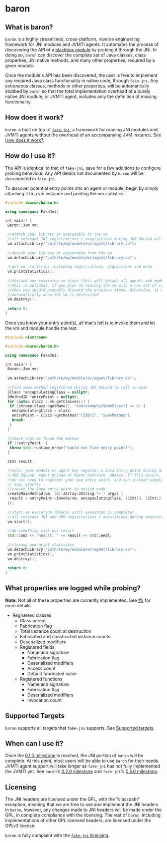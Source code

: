 # baron

## What is baron?
`baron` is a highly streamlined, cross-platform, reverse engineering framework for JNI modules and JVMTI agents. It 
automates the process of discovering the API of a [blackbox module](https://en.wikipedia.org/wiki/Black_box) by probing 
it through the JNI. In doing so, `baron` can discover the complete set of Java classes, class properties, JNI native 
methods, and many other properties, required by a given module. 

Once the module's API has been discovered, the user is free to implement any required Java class functionality in 
native code, through `fake-jni`. Any extraneous classes, methods or other properties, will be automatically stubbed by
`baron` so that the total implementation overhead of a purely native JNI module, or JVMTI agent, includes only the
definition of missing functionality. 

## How does it work?
`baron` is built on top of [`fake-jni`](https://github.com/dukeify/fake-jni), a framework for running JNI modules and 
JVMTI agents without the overhead of an accompanying JVM instance. See 
[How does it work?](https://github.com/dukeify/fake-jni#how-does-it-work?).

## How do I use it?
The API is identical to that of `fake-jni`, save for a few additions to configure probing behaviour. Any API details not
documented by `baron` will be documented in `fake-jni`.

To discover potential entry points into an agent or module, begin by simply attaching it to a vm instance and printing
the vm statistics:
```cpp
#include <baron/baron.h>

using namespace FakeJni;

int main() {
 Baron::Jvm vm;

 //attach your library or executable to the vm
 //all relevant JNI registrations / acquisitions during JNI_OnLoad will be logged 
 vm.attachLibrary("path/to/my/module/or/agent/library.so");
 
 //detach your library or executable from the vm
 vm.detachLibrary("path/to/my/module/or/agent/library.so");
 
 //get vm statistics including registrations, acquistions and more 
 vm.printStatistics();
 
 //discard any remaining vm state (this will detach all agents and modules as well)
 //this is optional, if you plan on reusing the vm with a new set of runtime properties,
 //then you should probably discard the previous state. Otherwise, it will be done 
 //automatically when the vm is destructed
 vm.destroy();
 
 return 0;
}
``` 

Once you know your entry point(s), all that's left is to invoke them and let the vm and module handle the rest.

```cpp
#include <iostream>

#include <baron/baron.h>

using namespace FakeJni;

int main() {
 Baron::Jvm vm;
 
 vm.attachLibrary("path/to/my/module/or/agent/library.so");
 
 //find some method registered during JNI_OnLoad to call in main
 JClass *encapsulatingClass = nullptr;
 JMethodID *entryPoint = nullptr;
 for (auto& clazz : vm.getClasses()) {
  if (strcmp(clazz->getName(), "com/example/SomeClass") == 0) {
   encapsulatingClass = clazz;
   entryPoint = clazz->getMethod("(IID)I", "someMethod");
   break;
  }
 }
 
 //check that we found the method
 if (!entryPoint) {
  throw std::runtime_error("Could not find entry point!");
 }

 JInt result;

 //note: your module or agent may register a Java entry point during any of the 
 //JNI_OnLoad, Agent_OnLoad or Agent_OnAttach, phases. If this occurs, then you
 //do not need to register your own entry point, and can instead simply invoke
 //`Jvm::start()`.
 //create the Java entry point in native code
 createMainMethod(vm, [&](JArray<JString *> * args) {
  result = entryPoint->invoke(vm, encapsulatingClass, (JInt)3, (JInt)2, (JDouble)3.14);
 });
 
 //start vm execution (blocks until execution is complete)
 //all relevant JNI and JVM registrations / acquistions during execution will be logged 
 vm.start();
 
 //do something with our result
 std::cout << "Result: " << result << std::endl;
 
 //cleanup and print statistics
 vm.detachLibrary("path/to/my/module/or/agent/library.so");
 vm.printStatistics();
 vm.destroy();
 
 return 0;
}
```

## What properties are logged while probing?
**Note:** Not all of these properties are currently implemented. See 
[#2](https://github.com/dukeify/baron/issues/2) for more details.

- Registered classes
  - Class parent
  - Fabrication flag
  - Total Instance count at destruction
  - Fabricated and constructed instance counts
  - Deserialized modifiers
  - Registered fields
    - Name and signature
    - Fabrication flag
    - Deserialized modifiers
    - Access count
    - Default fabricated value
  - Registered functions
    - Name and signature
    - Fabrication flag
    - Deserialized modifiers
    - Invocation count

## Supported Targets
`baron` supports all targets that `fake-jni` supports. See 
[Supported targets](https://github.com/dukeify/fake-jni#supported-targets). 

## When can I use it?
Once the [0.1.0 milestone](https://github.com/dukeify/baron/milestone/1) is reached, the JNI portion of `baron` will be 
complete. At this point, most users will be able to use `baron` for their needs. JVMTI agent support will take longer as
`fake-jni` has not fully implemented the JVMTI yet. See `baron`'s 
[0.2.0 milestone](https://github.com/dukeify/baron/milestone/2) and `fake-jni`'s
[0.5.0 milestone](https://github.com/dukeify/fake-jni/milestone/3).

## Licensing
The JNI headers are licensed under the GPL, with the "classpath" exception, meaning that we are free to use and 
implement the JNI headers in `baron`, however, any changes made to JNI headers will be made under the GPL, in complete 
compliance with the licensing. The rest of `baron`, including implementations of other GPL licensed headers, are 
licensed under the GPLv3 license.

`baron` is fully complaint with the [`fake-jni` licensing](https://github.com/dukeify/fake-jni#licensing).
